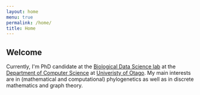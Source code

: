 ```yaml
---
layout: home
menu: true
permalink: /home/
title: Home
---
```


## Welcome

Currently, I'm PhD candidate at the [Biological Data Science lab](https://biods.org/) at the [Department of Computer Science](https://www.otago.ac.nz/computer-science/index.html) at [Univeristy of Otago](https://www.otago.ac.nz).
My main interests are in (mathematical and computational) phylogenetics as well as in discrete mathematics and graph theory.
